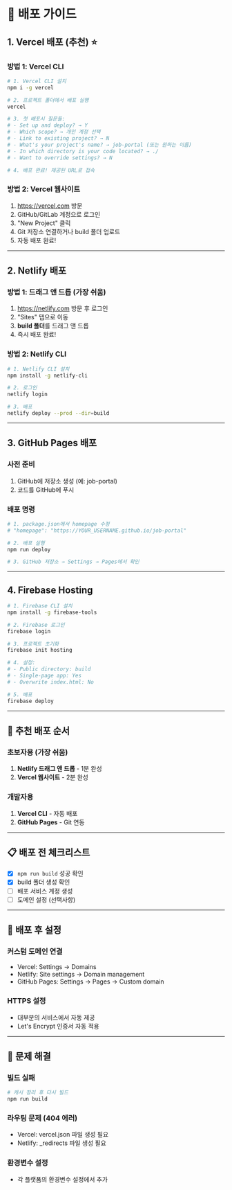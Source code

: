 # 🚀 배포 가이드

## 1. Vercel 배포 (추천) ⭐

### 방법 1: Vercel CLI
```bash
# 1. Vercel CLI 설치
npm i -g vercel

# 2. 프로젝트 폴더에서 배포 실행
vercel

# 3. 첫 배포시 질문들:
# - Set up and deploy? → Y
# - Which scope? → 개인 계정 선택
# - Link to existing project? → N
# - What's your project's name? → job-portal (또는 원하는 이름)
# - In which directory is your code located? → ./
# - Want to override settings? → N

# 4. 배포 완료! 제공된 URL로 접속
```

### 방법 2: Vercel 웹사이트
1. https://vercel.com 방문
2. GitHub/GitLab 계정으로 로그인
3. "New Project" 클릭
4. Git 저장소 연결하거나 build 폴더 업로드
5. 자동 배포 완료!

---

## 2. Netlify 배포

### 방법 1: 드래그 앤 드롭 (가장 쉬움)
1. https://netlify.com 방문 후 로그인
2. "Sites" 탭으로 이동
3. **build 폴더**를 드래그 앤 드롭
4. 즉시 배포 완료!

### 방법 2: Netlify CLI
```bash
# 1. Netlify CLI 설치
npm install -g netlify-cli

# 2. 로그인
netlify login

# 3. 배포
netlify deploy --prod --dir=build
```

---

## 3. GitHub Pages 배포

### 사전 준비
1. GitHub에 저장소 생성 (예: job-portal)
2. 코드를 GitHub에 푸시

### 배포 명령
```bash
# 1. package.json에서 homepage 수정
# "homepage": "https://YOUR_USERNAME.github.io/job-portal"

# 2. 배포 실행
npm run deploy

# 3. GitHub 저장소 → Settings → Pages에서 확인
```

---

## 4. Firebase Hosting

```bash
# 1. Firebase CLI 설치
npm install -g firebase-tools

# 2. Firebase 로그인
firebase login

# 3. 프로젝트 초기화
firebase init hosting

# 4. 설정:
# - Public directory: build
# - Single-page app: Yes
# - Overwrite index.html: No

# 5. 배포
firebase deploy
```

---

## 🎯 추천 배포 순서

### 초보자용 (가장 쉬움)
1. **Netlify 드래그 앤 드롭** - 1분 완성
2. **Vercel 웹사이트** - 2분 완성

### 개발자용
1. **Vercel CLI** - 자동 배포
2. **GitHub Pages** - Git 연동

---

## 📋 배포 전 체크리스트

- [x] `npm run build` 성공 확인
- [x] build 폴더 생성 확인
- [ ] 배포 서비스 계정 생성
- [ ] 도메인 설정 (선택사항)

---

## 🔧 배포 후 설정

### 커스텀 도메인 연결
- Vercel: Settings → Domains
- Netlify: Site settings → Domain management
- GitHub Pages: Settings → Pages → Custom domain

### HTTPS 설정
- 대부분의 서비스에서 자동 제공
- Let's Encrypt 인증서 자동 적용

---

## 🐛 문제 해결

### 빌드 실패
```bash
# 캐시 정리 후 다시 빌드
npm run build
```

### 라우팅 문제 (404 에러)
- Vercel: vercel.json 파일 생성 필요
- Netlify: _redirects 파일 생성 필요

### 환경변수 설정
- 각 플랫폼의 환경변수 설정에서 추가
